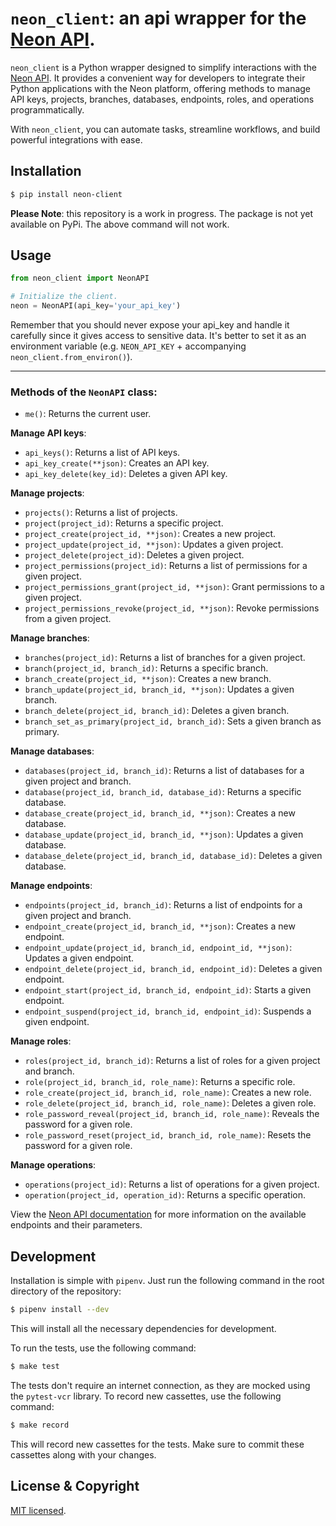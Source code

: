 # `neon_client`: an api wrapper for the [Neon API](https://api-docs.neon.tech/reference/getting-started-with-neon-api).

`neon_client` is a Python wrapper designed to simplify interactions with the [Neon API](https://api-docs.neon.tech/reference/getting-started-with-neon-api). It provides a convenient way for developers to integrate their Python applications with the Neon platform, offering methods to manage API keys, projects, branches, databases, endpoints, roles, and operations programmatically.

With `neon_client`, you can automate tasks, streamline workflows, and build powerful integrations with ease.


## Installation

```bash
$ pip install neon-client
```

**Please Note**: this repository is a work in progress.  The package is not yet available on PyPi.  The above command will not work.


## Usage

```python
from neon_client import NeonAPI

# Initialize the client.
neon = NeonAPI(api_key='your_api_key')
```

Remember that you should never expose your api_key and handle it carefully since it gives access to sensitive data. It's better to set it as an environment variable (e.g. `NEON_API_KEY` + accompanying `neon_client.from_environ()`).

-------

### Methods of the `NeonAPI` class:

- `me()`: Returns the current user.

**Manage API keys**:

- `api_keys()`: Returns a list of API keys.
- `api_key_create(**json)`: Creates an API key.
- `api_key_delete(key_id)`: Deletes a given API key.

**Manage projects**:

- `projects()`: Returns a list of projects.
- `project(project_id)`: Returns a specific project.
- `project_create(project_id, **json)`: Creates a new project. 
- `project_update(project_id, **json)`: Updates a given project.
- `project_delete(project_id)`: Deletes a given project.
- `project_permissions(project_id)`: Returns a list of permissions for a given project.
- `project_permissions_grant(project_id, **json)`: Grant permissions to a given project.
- `project_permissions_revoke(project_id, **json)`: Revoke permissions from a given project.

**Manage branches**:

- `branches(project_id)`: Returns a list of branches for a given project.
- `branch(project_id, branch_id)`: Returns a specific branch.
- `branch_create(project_id, **json)`: Creates a new branch.
- `branch_update(project_id, branch_id, **json)`: Updates a given branch.
- `branch_delete(project_id, branch_id)`: Deletes a given branch.
- `branch_set_as_primary(project_id, branch_id)`: Sets a given branch as primary.

**Manage databases**:

- `databases(project_id, branch_id)`: Returns a list of databases for a given project and branch.
- `database(project_id, branch_id, database_id)`: Returns a specific database.
- `database_create(project_id, branch_id, **json)`: Creates a new database.
- `database_update(project_id, branch_id, **json)`: Updates a given database.
- `database_delete(project_id, branch_id, database_id)`: Deletes a given database.

**Manage endpoints**:

- `endpoints(project_id, branch_id)`: Returns a list of endpoints for a given project and branch.
- `endpoint_create(project_id, branch_id, **json)`: Creates a new endpoint.
- `endpoint_update(project_id, branch_id, endpoint_id, **json)`: Updates a given endpoint.
- `endpoint_delete(project_id, branch_id, endpoint_id)`: Deletes a given endpoint.
- `endpoint_start(project_id, branch_id, endpoint_id)`: Starts a given endpoint.
- `endpoint_suspend(project_id, branch_id, endpoint_id)`: Suspends a given endpoint.

**Manage roles**:

- `roles(project_id, branch_id)`: Returns a list of roles for a given project and branch.
- `role(project_id, branch_id, role_name)`: Returns a specific role.
- `role_create(project_id, branch_id, role_name)`: Creates a new role.
- `role_delete(project_id, branch_id, role_name)`: Deletes a given role.
- `role_password_reveal(project_id, branch_id, role_name)`: Reveals the password for a given role.
- `role_password_reset(project_id, branch_id, role_name)`: Resets the password for a given role.

**Manage operations**:

- `operations(project_id)`: Returns a list of operations for a given project.
- `operation(project_id, operation_id)`: Returns a specific operation.


View the [Neon API documentation](https://api-docs.neon.tech/reference/getting-started-with-neon-api) for more information on the available endpoints and their parameters.


## Development

Installation is simple with `pipenv`. Just run the following command in the root directory of the repository:

```bash
$ pipenv install --dev
```

This will install all the necessary dependencies for development.

To run the tests, use the following command:

```bash
$ make test
```

The tests don't require an internet connection, as they are mocked using the `pytest-vcr` library. To record new cassettes, use the following command:

```bash
$ make record
```

This will record new cassettes for the tests. Make sure to commit these cassettes along with your changes.

## License & Copyright

[MIT licensed](./LICENSE).
